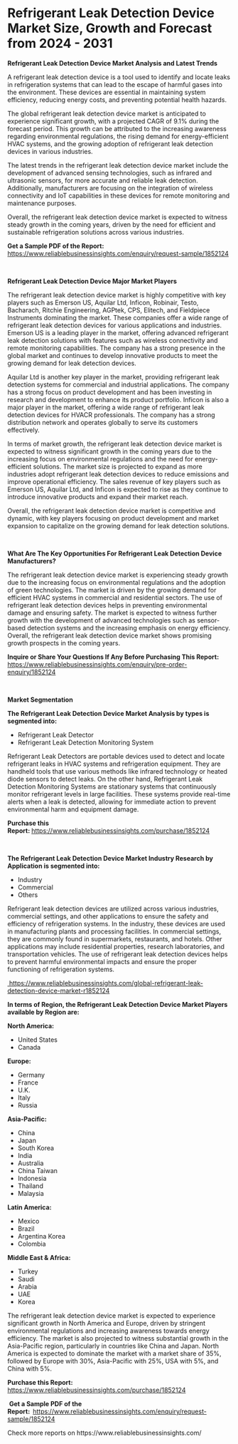 <p><h1>Refrigerant Leak Detection Device Market Size, Growth and Forecast from 2024 - 2031</h1></p><p><strong>Refrigerant Leak Detection Device Market Analysis and Latest Trends</strong></p>
<p><p>A refrigerant leak detection device is a tool used to identify and locate leaks in refrigeration systems that can lead to the escape of harmful gases into the environment. These devices are essential in maintaining system efficiency, reducing energy costs, and preventing potential health hazards.</p><p>The global refrigerant leak detection device market is anticipated to experience significant growth, with a projected CAGR of 9.1% during the forecast period. This growth can be attributed to the increasing awareness regarding environmental regulations, the rising demand for energy-efficient HVAC systems, and the growing adoption of refrigerant leak detection devices in various industries.</p><p>The latest trends in the refrigerant leak detection device market include the development of advanced sensing technologies, such as infrared and ultrasonic sensors, for more accurate and reliable leak detection. Additionally, manufacturers are focusing on the integration of wireless connectivity and IoT capabilities in these devices for remote monitoring and maintenance purposes.</p><p>Overall, the refrigerant leak detection device market is expected to witness steady growth in the coming years, driven by the need for efficient and sustainable refrigeration solutions across various industries.</p></p>
<p><strong>Get a Sample PDF of the Report:&nbsp;</strong> <a href="https://www.reliablebusinessinsights.com/enquiry/request-sample/1852124">https://www.reliablebusinessinsights.com/enquiry/request-sample/1852124</a></p>
<p>&nbsp;</p>
<p><strong>Refrigerant Leak Detection Device Major Market Players</strong></p>
<p><p>The refrigerant leak detection device market is highly competitive with key players such as Emerson US, Aquilar Ltd, Inficon, Robinair, Testo, Bacharach, Ritchie Engineering, AGPtek, CPS, Elitech, and Fieldpiece Instruments dominating the market. These companies offer a wide range of refrigerant leak detection devices for various applications and industries. Emerson US is a leading player in the market, offering advanced refrigerant leak detection solutions with features such as wireless connectivity and remote monitoring capabilities. The company has a strong presence in the global market and continues to develop innovative products to meet the growing demand for leak detection devices.</p><p>Aquilar Ltd is another key player in the market, providing refrigerant leak detection systems for commercial and industrial applications. The company has a strong focus on product development and has been investing in research and development to enhance its product portfolio. Inficon is also a major player in the market, offering a wide range of refrigerant leak detection devices for HVACR professionals. The company has a strong distribution network and operates globally to serve its customers effectively.</p><p>In terms of market growth, the refrigerant leak detection device market is expected to witness significant growth in the coming years due to the increasing focus on environmental regulations and the need for energy-efficient solutions. The market size is projected to expand as more industries adopt refrigerant leak detection devices to reduce emissions and improve operational efficiency. The sales revenue of key players such as Emerson US, Aquilar Ltd, and Inficon is expected to rise as they continue to introduce innovative products and expand their market reach.</p><p>Overall, the refrigerant leak detection device market is competitive and dynamic, with key players focusing on product development and market expansion to capitalize on the growing demand for leak detection solutions.</p></p>
<p>&nbsp;</p>
<p><strong>What Are The Key Opportunities For Refrigerant Leak Detection Device Manufacturers?</strong></p>
<p><p>The refrigerant leak detection device market is experiencing steady growth due to the increasing focus on environmental regulations and the adoption of green technologies. The market is driven by the growing demand for efficient HVAC systems in commercial and residential sectors. The use of refrigerant leak detection devices helps in preventing environmental damage and ensuring safety. The market is expected to witness further growth with the development of advanced technologies such as sensor-based detection systems and the increasing emphasis on energy efficiency. Overall, the refrigerant leak detection device market shows promising growth prospects in the coming years.</p></p>
<p><strong>Inquire or Share Your Questions If Any Before Purchasing This Report:</strong> <a href="https://www.reliablebusinessinsights.com/enquiry/pre-order-enquiry/1852124">https://www.reliablebusinessinsights.com/enquiry/pre-order-enquiry/1852124</a></p>
<p>&nbsp;</p>
<p><strong>Market Segmentation</strong></p>
<p><strong>The Refrigerant Leak Detection Device Market Analysis by types is segmented into:</strong></p>
<p><ul><li>Refrigerant Leak Detector</li><li>Refrigerant Leak Detection Monitoring System</li></ul></p>
<p><p>Refrigerant Leak Detectors are portable devices used to detect and locate refrigerant leaks in HVAC systems and refrigeration equipment. They are handheld tools that use various methods like infrared technology or heated diode sensors to detect leaks. On the other hand, Refrigerant Leak Detection Monitoring Systems are stationary systems that continuously monitor refrigerant levels in large facilities. These systems provide real-time alerts when a leak is detected, allowing for immediate action to prevent environmental harm and equipment damage.</p></p>
<p><strong>Purchase this Report:&nbsp;</strong><a href="https://www.reliablebusinessinsights.com/purchase/1852124">https://www.reliablebusinessinsights.com/purchase/1852124</a></p>
<p>&nbsp;</p>
<p><strong>The Refrigerant Leak Detection Device Market Industry Research by Application is segmented into:</strong></p>
<p><ul><li>Industry</li><li>Commercial</li><li>Others</li></ul></p>
<p><p>Refrigerant leak detection devices are utilized across various industries, commercial settings, and other applications to ensure the safety and efficiency of refrigeration systems. In the industry, these devices are used in manufacturing plants and processing facilities. In commercial settings, they are commonly found in supermarkets, restaurants, and hotels. Other applications may include residential properties, research laboratories, and transportation vehicles. The use of refrigerant leak detection devices helps to prevent harmful environmental impacts and ensure the proper functioning of refrigeration systems.</p></p>
<p><a href="https://www.reliablebusinessinsights.com/global-refrigerant-leak-detection-device-market-r1852124">&nbsp;https://www.reliablebusinessinsights.com/global-refrigerant-leak-detection-device-market-r1852124</a></p>
<p><strong>In terms of Region, the Refrigerant Leak Detection Device Market Players available by Region are:</strong></p>
<p>
    <p> <strong> North America: </strong>
        <ul>
            <li>United States</li>
            <li>Canada</li>
        </ul>
        </p> 
    <p> <strong> Europe: </strong>
        <ul>
            <li>Germany</li>
            <li>France</li>
            <li>U.K.</li>
            <li>Italy</li>
            <li>Russia</li>
        </ul>
        </p> 
    <p> <strong> Asia-Pacific: </strong>
        <ul>
            <li>China</li>
            <li>Japan</li>
            <li>South Korea</li>
            <li>India</li>
            <li>Australia</li>
            <li>China Taiwan</li>
            <li>Indonesia</li>
            <li>Thailand</li>
            <li>Malaysia</li>
        </ul>
        </p> 
    <p> <strong> Latin America: </strong>
        <ul>
            <li>Mexico</li>
            <li>Brazil</li>
            <li>Argentina Korea</li>
            <li>Colombia</li>
        </ul>
        </p> 
    <p> <strong> Middle East & Africa: </strong>
        <ul>
            <li>Turkey</li>
            <li>Saudi</li>
            <li>Arabia</li>
            <li>UAE</li>
            <li>Korea</li>
        </ul>
    </p>
    </p>
<p><p>The refrigerant leak detection device market is expected to experience significant growth in North America and Europe, driven by stringent environmental regulations and increasing awareness towards energy efficiency. The market is also projected to witness substantial growth in the Asia-Pacific region, particularly in countries like China and Japan. North America is expected to dominate the market with a market share of 35%, followed by Europe with 30%, Asia-Pacific with 25%, USA with 5%, and China with 5%.</p></p>
<p><strong>Purchase this Report: </strong><a href="https://www.reliablebusinessinsights.com/purchase/1852124">https://www.reliablebusinessinsights.com/purchase/1852124</a></p>
<p>&nbsp;<strong>Get a Sample PDF of the Report:&nbsp;&nbsp;</strong><a href="https://www.reliablebusinessinsights.com/enquiry/request-sample/1852124">https://www.reliablebusinessinsights.com/enquiry/request-sample/1852124</a></p>
<p><strong></strong></p>
<p>Check more reports on https://www.reliablebusinessinsights.com/</p>